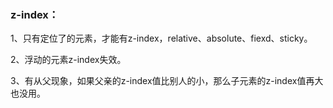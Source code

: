 ### z-index：

1、只有定位了的元素，才能有z-index，relative、absolute、fiexd、sticky。

2、浮动的元素z-index失效。

3、有从父现象，如果父亲的z-index值比别人的小，那么子元素的z-index值再大也没用。

